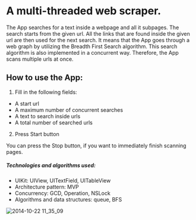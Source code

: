# A multi-threaded web scraper.

 
The App searches for a text inside a webpage and all it subpages.
The search starts from the given url. All the links that are found inside the given url are then used for the next search. It means that the App goes through a web graph by utilizing the Breadth First Search algorithm.
This search algorithm is also implemented in a concurrent way. Therefore, the App scans multiple urls at once.

## How to use the App:

 1. Fill in the following fields:
   - A start url
   - A maximum number of concurrent searches
   - A text to search inside urls
   - A total number of searched urls
2. Press Start button

You can press the Stop button, if you want to immediately finish scanning pages.

##### Technologies and algorithms used:
- UIKit: UIView, UITextField, UITableView
- Architecture pattern: MVP
- Concurrency: GCD, Operation, NSLock
- Algorithms and data structures: queue, BFS

![2014-10-22 11_35_09](https://thumbs.gfycat.com/GloriousSereneAlpaca-size_restricted.gif)
